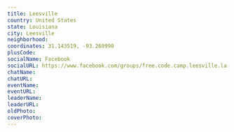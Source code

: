 ```yaml
---
title: Leesville
country: United States
state: Louisiana
city: Leesville
neighborhood: 
coordinates: 31.143519, -93.260998
plusCode:
socialName: Facebook
socialURL: https://www.facebook.com/groups/free.code.camp.leesville.la
chatName:
chatURL:
eventName:
eventURL:
leaderName:
leaderURL:
oldPhoto: 
coverPhoto:
---
```

